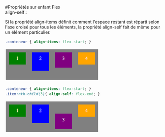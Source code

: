 #Propriétés sur enfant Flex<br>align-self : 

Si la propriété align-items définit comment l'espace restant est réparti selon l'axe croisé pour tous les éléments, la propriété align-self fait de même pour un élément particulier. 

```css
.conteneur { align-items: flex-start; }
```
![flexDemoAlignContent](../img/08_cssFlex/align-self-initial.png)


```css
.conteneur { align-items: flex-start; }
.item:nth-child(3){ align-self: flex-end; }
```
![flexDemoAlignContent](../img/08_cssFlex/align-self-exemple.png)

 